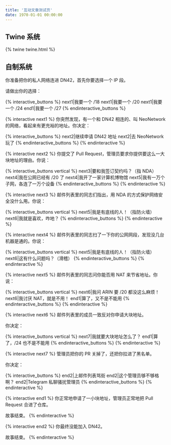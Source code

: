 ```yaml
---
title: '互动文章测试页'
date: 1970-01-01 00:00:00
---
```


Twine 系统
----------

{% twine twine.html %}

自制系统
-------

你准备把你的私人网络连进 DN42，首先你要选择一个 IP 段。

请做出你的选择：

{% interactive_buttons %}
next1|我要一个 /18
next1|我要一个 /20
next1|我要一个 /24
end1|我要一个 /27
{% endinteractive_buttons %}

{% interactive next1 %}
你突然发现，有一个和 DN42 相连的、叫 NeoNetwork 的网络，看起来有更充裕的地址。你决定：

{% interactive_buttons %}
next2|继续申请 DN42 地址
next2|去 NeoNetwork 玩了
{% endinteractive_buttons %}
{% endinteractive %}

{% interactive next2 %}
你提交了 Pull Request，管理员要求你提供要这么一大块地址的理由。你说：

{% interactive_buttons vertical %}
next3|要和我签订契约吗？（指 NDA）
next4|我在公网已经有 /20 了
next4|我开了一家计算机博物馆
next5|我有一万个子网，各连了一万个设备
{% endinteractive_buttons %}
{% endinteractive %}

{% interactive next3 %}
邮件列表里的同志们指出，用 NDA 的方式保护网络安全没什么用。你说：

{% interactive_buttons vertical %}
next5|我是有底线的人！（指防火墙）
next6|我就是喜欢，咋地？
{% endinteractive_buttons %}
{% endinteractive %}

{% interactive next4 %}
邮件列表里的同志扫了一下你的公网网段，发现没几台机器是通的。你说：

{% interactive_buttons vertical %}
next5|我是有底线的人！（指防火墙）
next6|这有什么问题吗？（滑稽）
{% endinteractive_buttons %}
{% endinteractive %}

{% interactive next5 %}
邮件列表里的同志问你能否用 NAT 来节省地址。你说：

{% interactive_buttons vertical %}
next6|我问 ARIN 要 /20 都没这么麻烦！
next6|我讨厌 NAT，就是不用！
end1|算了，又不是不能用
{% endinteractive_buttons %}
{% endinteractive %}

{% interactive next6 %}
邮件列表里的成员一致反对你申请大块地址。

你决定：

{% interactive_buttons vertical %}
next7|我就要大块地址怎么了？
end1|算了，/24 也不是不能用
{% endinteractive_buttons %}
{% endinteractive %}

{% interactive next7 %}
管理员把你的 PR 关掉了，还把你拉进了黑名单。

你决定：

{% interactive_buttons %}
end2|上邮件列表骂街
end2|这个管理员够不够格啊？
end2|Telegram 私聊骚扰管理员
{% endinteractive_buttons %}
{% endinteractive %}

{% interactive end1 %}
你正常地申请了一小块地址，管理员正常地把 Pull Request 合进了仓库。

故事结束。
{% endinteractive %}

{% interactive end2 %}
你最终没能加入 DN42。

故事结束。
{% endinteractive %}
